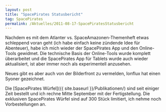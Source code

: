 ```yaml
---
layout: post
title: "SpacePirates Statusbericht"
tag: SpacePirates
permalink: /Aktuelles/2011-08-17-SpacePiratesStatusbericht
---
```


Nachdem es mit dem Atlanter vs. SpaceAmazonen-Themenheft etwas schleppend voran geht (ich habe einfach keine zündende Idee für Abenteuer), habe ich mich wieder der SpacePirates App und den Online-Tools gewidmet. Die technische Basis der Online-Tools wurde komplett überarbeitet und die SpacePirates App für Tablets wurde auch wieder aktualisiert, ist aber immer noch als experimentell anzusehen.

Neues gibt es aber auch von der Bilderfront zu vermelden, Ionflux hat einen Syoner gezeichnet.

Die [SpacePirates Würfel]({{ site.baseurl }}/Publikationen/) sind seit einiger Zeit bestellt und ich rechne Mitte September mit der Fertigstellung. Die exklusiven SpacePirates Würfel sind auf 300 Stück limitiert, ich nehme noch Vorbestellungen an.
